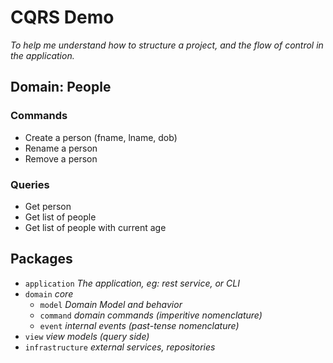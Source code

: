 # CQRS Demo

_To help me understand how to structure a project, and the flow of control in the application._

## Domain: People

### Commands

- Create a person (fname, lname, dob)
- Rename a person
- Remove a person

### Queries

- Get person
- Get list of people
- Get list of people with current age

## Packages

- `application` _The application, eg: rest service, or CLI_
- `domain` _core_
  - `model` _Domain Model and behavior_
  - `command` _domain commands (imperitive nomenclature)_
  - `event` _internal events (past-tense nomenclature)_
- `view` _view models (query side)_
- `infrastructure` _external services, repositories_